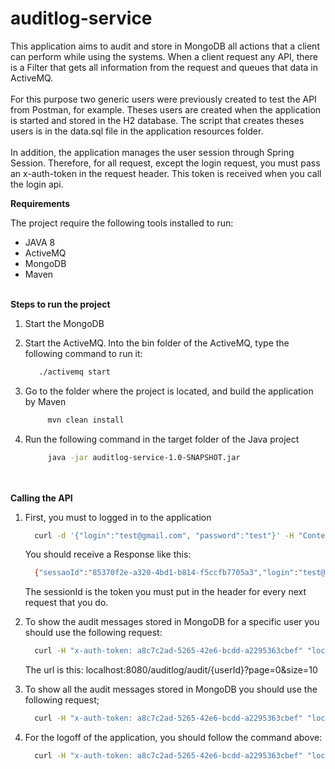 # auditlog-service

This application aims to audit and store in MongoDB all actions that a 
client can perform while using the systems.
When a client request any API, there is a Filter that gets all 
information from the request and queues that data in ActiveMQ.
<br /><br />
For this purpose two generic users were previously created to test the API
from Postman, for example.
Theses users are created when the application is started and stored in the H2 database.
The script that creates theses users is in the data.sql file in the application resources folder.
<br /><br />
In addition, the application manages the user session through Spring Session. 
Therefore, for all request, except the login request, you must pass an x-auth-token in the request header.
This token is received when you call the login api.


__Requirements__

  The project require the following tools installed to run:
  - JAVA 8
  - ActiveMQ
  - MongoDB
  - Maven
<br/><br/>

__Steps to run the project__
  
  1. Start the MongoDB
  
  2. Start the ActiveMQ. Into the bin folder of the ActiveMQ, type the following command to run it:
      ```bash
         ./activemq start
      ```
     
  3. Go to the folder where the project is located, and build the application by Maven
      ```bash
           mvn clean install
      ```
  4. Run the following command in the target folder of the Java project
        ```bash
             java -jar auditlog-service-1.0-SNAPSHOT.jar
        ```
  <br/><br/>
  __Calling the API__
  
  1. First, you must to logged in to the application
  
        ```bash
          curl -d '{"login":"test@gmail.com", "password":"test"}' -H "Content-Type: application/json" -X POST localhost:8080/auditlog/login
        ```
     You should receive a Response like this:
     ```bash
       {"sessaoId":"85370f2e-a320-4bd1-b814-f5ccfb7705a3","login":"test@gmail.com","userId":1}
     ```
     The sessionId is the token you must put in the header for every next request that you do.
     
  2. To show the audit messages stored in MongoDB for a specific user you should use the following request:
     ```bash
       curl -H "x-auth-token: a8c7c2ad-5265-42e6-bcdd-a2295363cbef" "localhost:8080/auditlog/audit/1?page=0&size=10"
     ```
     The url is this: localhost:8080/auditlog/audit/{userId}?page=0&size=10
     
  3. To show all the audit messages stored in MongoDB you should use the following request;
     ```bash
       curl -H "x-auth-token: a8c7c2ad-5265-42e6-bcdd-a2295363cbef" "localhost:8080/auditlog/audit?page=0&size=10"
     ```
  4. For the logoff of the application, you should follow the command above: 
     ```bash
       curl -H "x-auth-token: a8c7c2ad-5265-42e6-bcdd-a2295363cbef" "localhost:8080/auditlog/logout"
      ``` 
     